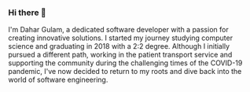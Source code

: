 ### Hi there 👋
I'm Dahar Gulam, a dedicated software developer with a passion for creating innovative solutions. I started my journey studying computer science and graduating in 2018 with a 2:2 degree. Although I initially pursued a different path, working in the patient transport service and supporting the community during the challenging times of the COVID-19 pandemic, I've now decided to return to my roots and dive back into the world of software engineering.

